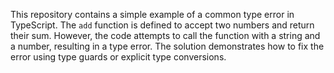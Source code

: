 This repository contains a simple example of a common type error in TypeScript.  The `add` function is defined to accept two numbers and return their sum. However, the code attempts to call the function with a string and a number, resulting in a type error. The solution demonstrates how to fix the error using type guards or explicit type conversions.